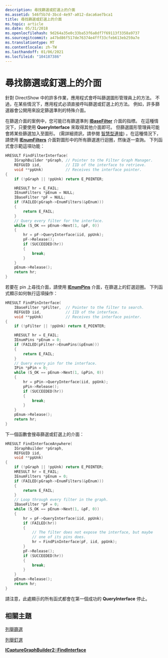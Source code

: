 ```yaml
---
description: 尋找篩選或釘選上的介面
ms.assetid: 546f5b7d-3bcd-4e97-a012-daca6ae7bca1
title: 尋找篩選或釘選上的介面
ms.topic: article
ms.date: 05/31/2018
ms.openlocfilehash: 9d264a35e0c33ba53f6a8df7f69113f3358a9737
ms.sourcegitcommit: a47bd86f517de76374e4fff33cfeb613eb259a7e
ms.translationtype: MT
ms.contentlocale: zh-TW
ms.lasthandoff: 01/06/2021
ms.locfileid: "104187386"
---
```

# <a name="find-an-interface-on-a-filter-or-pin"></a>尋找篩選或釘選上的介面

針對 DirectShow 中的許多作業，應用程式會呼叫篩選圖形管理員上的方法。 不過，在某些情況下，應用程式必須直接呼叫篩選或釘選上的方法。 例如，許多篩選器會公開用來設定篩選準則的特殊介面。

在篩選介面的案例中，您可能已有篩選準則 [**IBaseFilter**](/windows/desktop/api/Strmif/nn-strmif-ibasefilter) 介面的指標。 在這種情況下，只要使用 **QueryInterface** 來取得其他介面即可。 但篩選圖形管理員可能會將某些篩選加入至圖形。  (需詳細資訊，請參閱 [智慧型連接](intelligent-connect.md)) 。在這種情況下，請使用 [**IEnumFilters**](/windows/desktop/api/Strmif/nn-strmif-ienumfilters) 介面對圖形中的所有篩選進行迴圈，然後逐一查詢。 下列函式會示範這項功能：


```C++
HRESULT FindFilterInterface(
    IGraphBuilder *pGraph, // Pointer to the Filter Graph Manager.
    REFGUID iid,           // IID of the interface to retrieve.
    void **ppUnk)          // Receives the interface pointer.
{
    if (!pGraph || !ppUnk) return E_POINTER;

    HRESULT hr = E_FAIL;
    IEnumFilters *pEnum = NULL;
    IBaseFilter *pF = NULL;
    if (FAILED(pGraph->EnumFilters(&pEnum)))
    {
        return E_FAIL;
    }
    // Query every filter for the interface.
    while (S_OK == pEnum->Next(1, &pF, 0))
    {
        hr = pF->QueryInterface(iid, ppUnk);
        pF->Release();
        if (SUCCEEDED(hr))
        {
            break;
        }
    }
    pEnum->Release();
    return hr;
}
```



若要在 pin 上尋找介面，請使用 [**IEnumPins**](/windows/desktop/api/Strmif/nn-strmif-ienumpins) 介面，在篩選上的釘選迴圈。 下列函式顯示如何執行這項操作：


```C++
HRESULT FindPinInterface(
    IBaseFilter *pFilter,  // Pointer to the filter to search.
    REFGUID iid,           // IID of the interface.
    void **ppUnk)          // Receives the interface pointer.
{
    if (!pFilter || !ppUnk) return E_POINTER;

    HRESULT hr = E_FAIL;
    IEnumPins *pEnum = 0;
    if (FAILED(pFilter->EnumPins(&pEnum)))
    {
        return E_FAIL;
    }
    // Query every pin for the interface.
    IPin *pPin = 0;
    while (S_OK == pEnum->Next(1, &pPin, 0))
    {
        hr = pPin->QueryInterface(iid, ppUnk);
        pPin->Release();
        if (SUCCEEDED(hr))
        {
            break;
        }
    }
    pEnum->Release();
    return hr;
}
```



下一個函數會搜尋篩選或釘選上的介面：


```C++
HRESULT FindInterfaceAnywhere(
    IGraphBuilder *pGraph, 
    REFGUID iid, 
    void **ppUnk)
{
    if (!pGraph || !ppUnk) return E_POINTER;
    HRESULT hr = E_FAIL;
    IEnumFilters *pEnum = 0;
    if (FAILED(pGraph->EnumFilters(&pEnum)))
    {
        return E_FAIL;
    }
    // Loop through every filter in the graph.
    IBaseFilter *pF = 0;
    while (S_OK == pEnum->Next(1, &pF, 0))
    {
        hr = pF->QueryInterface(iid, ppUnk);
        if (FAILED(hr))
        {
            // The filter does not expose the interface, but maybe
            // one of its pins does.
            hr = FindPinInterface(pF, iid, ppUnk);
        }
        pF->Release();
        if (SUCCEEDED(hr))
        {
            break;
        }
    }
    pEnum->Release();
    return hr;
}
```



請注意，此處顯示的所有函式都會在第一個成功的 **QueryInterface** 停止。

## <a name="related-topics"></a>相關主題

<dl> <dt>

[列舉篩選](enumerating-filters.md)
</dt> <dt>

[列舉釘選](enumerating-pins.md)
</dt> <dt>

[**ICaptureGraphBuilder2::FindInterface**](/windows/desktop/api/Strmif/nf-strmif-icapturegraphbuilder2-findinterface)
</dt> </dl>

 

 



